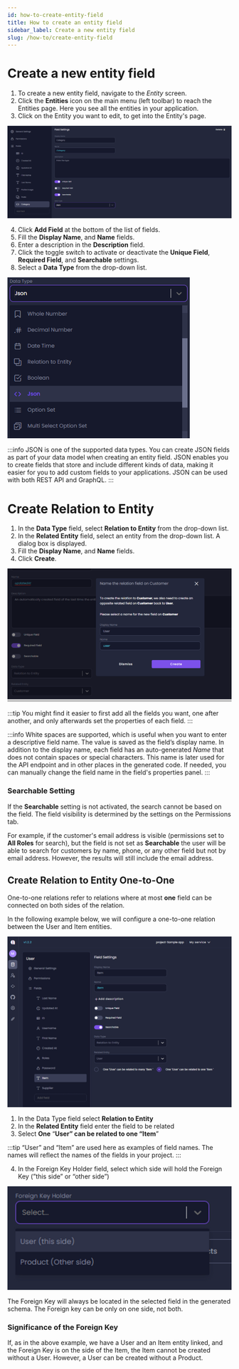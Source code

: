 ```yaml
---
id: how-to-create-entity-field
title: How to create an entity field
sidebar_label: Create a new entity field
slug: /how-to/create-entity-field
---
```


# Create a new entity field

1. To create a new entity field,  navigate to the _Entity_ screen.
2. Click the **Entities** icon on the main menu (left toolbar) to reach the Entities page. Here you see all the entities in your application. 
3. Click on the Entity you want to edit, to get into the Entity's page.

![](./assets/field-settings.png)

4. Click **Add Field** at the bottom of the list of fields.
5. Fill the **Display Name**, and **Name** fields. 
6. Enter a description in the **Description** field. 
4. Click the toggle switch to activate or deactivate the **Unique Field**, **Required Field**, and **Searchable** settings.  
5. Select a **Data Type** from the drop-down list. 

![](./assets/data-types.png)

:::info
JSON is one of the supported data types. You can create JSON fields as part of your data model when creating an entity field.
JSON enables you to create fields that store and include different kinds of data, making it easier for you to add custom fields to your applications. JSON can be used with both REST API and GraphQL. 
:::
# Create Relation to Entity

1. In the **Data Type** field, select **Relation to Entity** from the drop-down list.
2. In the **Related Entity** field, select an entity from the drop-down list.  A dialog box is displayed.
3. Fill the **Display Name**, and **Name** fields.
4. Click **Create**.

![](./assets/relation-entity.PNG)

:::tip
You might find it easier to first add all the fields you want, one after another, and only afterwards set the properties of each field.
:::

:::info
White spaces are supported, which is useful when you want to enter a descriptive field name. The value is saved as the field’s display name.
In addition to the display name, each field has an auto-generated _Name_ that does not contain spaces or special characters. This name is later used for the API endpoint and in other places in the generated code.
If needed, you can manually change the field name in the field's properties panel.
:::
 
 ### Searchable Setting

 If the **Searchable** setting is not activated, the search cannot be based on the field. The field visibility is determined by the settings on the Permissions tab. 

For example, if the customer's email address is visible (permissions set to **All Roles** for search), but the field is not set as **Searchable** the user will be able to search for customers by name, phone, or any other field but not by email address. However, the results will still include the email address.

## Create Relation to Entity One-to-One

One-to-one relations refer to relations where at most **one** field can be connected on both sides of the relation. 

In the following example below, we will configure a one-to-one relation between the User and Item entities. 

![](./assets/entity-field-settings.png)

1. In the Data Type field select **Relation to Entity**
2. In the **Related Entity** field enter the field to be related
3. Select **One** “**User” can be related to one “Item**”

:::tip
“User” and “Item” are used here as examples of field names. The names will reflect the names of the fields in your project.
:::

4. In the Foreign Key Holder field, select which side will hold the Foreign Key (”this side” or “other side”) 

![](./assets/foreign-key.png)

The Foreign Key will always be located in the selected field in the generated schema. The Foreign key can be only on one side, not both. 

### Significance of the Foreign Key

If, as in the above example, we have a User and an Item entity linked, and the Foreign Key is on the side of the Item, the Item cannot be created without a User. However, a User can be created without a Product.



